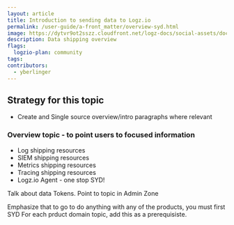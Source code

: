 ```yaml
---
layout: article
title: Introduction to sending data to Logz.io
permalink: /user-guide/a-front_matter/overview-syd.html
image: https://dytvr9ot2sszz.cloudfront.net/logz-docs/social-assets/docs-social.jpg
description: Data shipping overview
flags:
  logzio-plan: community
tags:
contributors:
  - yberlinger
---
```

## Strategy for this topic
 
- Create and Single source overview/intro paragraphs where relevant

### Overview topic - to point users to focused information 
+ Log shipping resources
+ SIEM shipping resources
+ Metrics shipping resources
+ Tracing shipping resources
+ Logz.io Agent - one stop SYD! 

Talk about data Tokens. Point to topic in Admin Zone

Emphasize that to go to do anything with any of the products, you must first SYD
For each prduct domain topic, add this as a prerequisiste.

